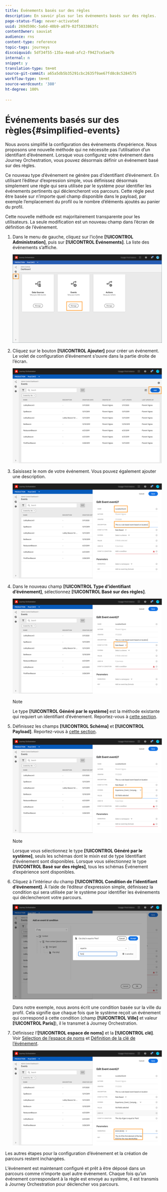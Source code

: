 ```yaml
---
title: Événements basés sur des règles
description: En savoir plus sur les événements basés sur des règles.
page-status-flag: never-activated
uuid: 269d590c-5a6d-40b9-a879-02f5033863fc
contentOwner: sauviat
audience: rns
content-type: reference
topic-tags: journeys
discoiquuid: 5df34f55-135a-4ea8-afc2-f9427ce5ae7b
internal: n
snippet: y
translation-type: tm+mt
source-git-commit: a65a5db5b35291cbc2635f9ae67fd8c8c5284575
workflow-type: tm+mt
source-wordcount: '380'
ht-degree: 100%

---
```



# Événements basés sur des règles{#simplified-events}

Nous avons simplifié la configuration des événements d’expérience. Nous proposons une nouvelle méthode qui ne nécessite pas l’utilisation d’un identifiant d’événement. Lorsque vous configurez votre événement dans Journey Orchestration, vous pouvez désormais définir un événement basé sur des règles.

Ce nouveau type d’événement ne génère pas d’identifiant d’événement. En utilisant l’éditeur d’expression simple, vous définissez désormais simplement une règle qui sera utilisée par le système pour identifier les événements pertinents qui déclencheront vos parcours. Cette règle peut être basée sur n’importe quel champ disponible dans le payload, par exemple l’emplacement du profil ou le nombre d’éléments ajoutés au panier du profil.

Cette nouvelle méthode est majoritairement transparente pour les utilisateurs. La seule modification est un nouveau champ dans l’écran de définition de l’événement.

1. Dans le menu de gauche, cliquez sur l’icône **[!UICONTROL Administration]**, puis sur **[!UICONTROL Événements]**. La liste des événements s’affiche.

   ![](../assets/alpha-event1.png)

1. Cliquez sur le bouton **[!UICONTROL Ajouter]** pour créer un événement. Le volet de configuration d’événement s’ouvre dans la partie droite de l’écran.

   ![](../assets/alpha-event2.png)

1. Saisissez le nom de votre événement. Vous pouvez également ajouter une description.

   ![](../assets/alpha-event3.png)

1. Dans le nouveau champ **[!UICONTROL Type d’identifiant d’événement]**, sélectionnez **[!UICONTROL Basé sur des règles]**.

   ![](../assets/alpha-event4.png)

   >[!NOTE]
   >
   >Le type **[!UICONTROL Généré par le système]** est la méthode existante qui requiert un identifiant d’événement. Reportez-vous à [cette section](../event/about-events.md).

1. Définissez les champs **[!UICONTROL Schéma]** et **[!UICONTROL Payload]**. Reportez-vous à [cette section](../event/defining-the-payload-fields.md).

   ![](../assets/alpha-event5.png)

   >[!NOTE]
   >
   >Lorsque vous sélectionnez le type **[!UICONTROL Généré par le système]**, seuls les schémas dont le mixin est de type Identifiant d’événement sont disponibles. Lorsque vous sélectionnez le type **[!UICONTROL Basé sur des règles]**, tous les schémas Événement d’expérience sont disponibles.

1. Cliquez à l’intérieur du champ **[!UICONTROL Condition de l’identifiant d’événement]**. À l’aide de l’éditeur d’expression simple, définissez la condition qui sera utilisée par le système pour identifier les événements qui déclencheront votre parcours.

   ![](../assets/alpha-event6.png)

   Dans notre exemple, nous avons écrit une condition basée sur la ville du profil. Cela signifie que chaque fois que le système reçoit un événement qui correspond à cette condition (champ **[!UICONTROL Ville]** et valeur **[!UICONTROL Paris]**), il le transmet à Journey Orchestration.

1. Définissez l’**[!UICONTROL espace de noms]** et la **[!UICONTROL clé]**. Voir [Sélection de l’espace de noms](../event/selecting-the-namespace.md) et [Définition de la clé de l’événement](../event/defining-the-event-key.md).

   ![](../assets/alpha-event7.png)

Les autres étapes pour la configuration d’événement et la création de parcours restent inchangées.

L’événement est maintenant configuré et prêt à être déposé dans un parcours comme n’importe quel autre événement. Chaque fois qu’un événement correspondant à la règle est envoyé au système, il est transmis à Journey Orchestration pour déclencher vos parcours.

